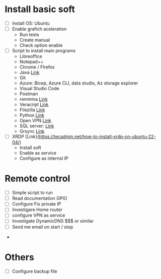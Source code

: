 

# Install basic soft
- [ ] Install OS: Ubuntu
- [ ] Enable grafich aceleration
   * Run tests
   * Create manual
   * Check option enable
- [ ] Script to install main programs
   * Libreoffice
   * Notepad++
   * Chrome / FIrefox
   * Java [Link](https://www.digitalocean.com/community/tutorials/how-to-install-java-with-apt-on-ubuntu-22-04)
   * Git
   * Azure: Bicep, Azure CLI, data studio, Az storage explorer
   * Visual Studio Code
   * Postman
   * remmina [Link](https://remmina.org/how-to-install-remmina/#ubuntu)
   * Veracript [Link](https://itslinuxfoss.com/how-to-install-and-use-veracrypt-on-ubuntu-22-04/?utm_content=cmp-true)
   * Filezilla [Link](https://www.computernetworkingnotes.com/linux-tutorials/how-to-install-filezilla-ftp-client-in-ubuntu.html)
   * Python [Link](https://beebom.com/how-install-python-ubuntu-linux/)
   * Open VPN [Link](https://openvpn.net/vpn-software-packages/ubuntu/)
   * SQL server: [Link](https://learn.microsoft.com/en-us/sql/linux/quickstart-install-connect-ubuntu?view=sql-server-ver16)
   * Grsync  [Link](https://askubuntu.com/questions/514963/is-there-any-gui-application-for-command-rsync)
 - [ ] XRDP [Link}(https://tecadmin.net/how-to-install-xrdp-on-ubuntu-22-04/)
    * Install soft
	* Enable as service
	* Configure as internsl IP
   



# Remote control
- [ ] Simple script to run
- [ ] Read documentation GPIO
- [ ] Configure Fix private IP 
- [ ] Investigare Home router
- [ ] configure VPN as service
- [ ] Investigate DynamicDNS $$$ or similar 
- [ ] Send me email on start / stop
- 


# Others
- [ ] Configure backup file
